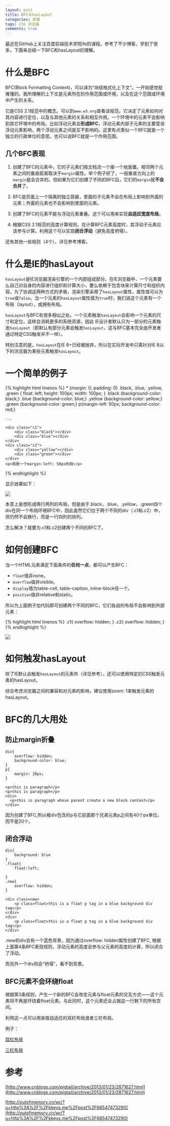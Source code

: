 ```yaml
---
layout: post
title: BFC与hasLayout
categories: 前端
tags: CSS 浏览器
comments: true
---
```


最近在GitHub上关注百度前端技术学院ife的课程。参考了不少博客，学到了很多，下面来总结一下BFC和hasLayout的理解。

# 什么是BFC

BFC(Block Formatting Context)，可以译为“块级格式化上下文”。一开始感觉挺难懂的。我所理解的上下文是元素所在的作用范围或环境，以及在这个范围或环境中产生的关系。

它是CSS 2.1规范中的概念。可以到`www.w3.org`查看该规范。它决定了元素如何对其内容进行定位，以及与其他元素的关系和相互作用。一个环境中的元素不会影响到其它环境中的布局。比如浮动元素会**形成BFC**，浮动元素内部子元素的主要受该浮动元素影响，两个浮动元素之间是互不影响的。这里有点类似一个BFC就是一个独立的行政单位的意思。也可以说BFC就是一个作用范围。

## 几个BFC表现

1. 创建了BFC的元素中，它的子元素们按文档流一个接一个地放置。相邻两个元素之间的垂直距离取决于`margin`属性。举个例子好了，一般垂直方向上的`margin`是会合并的。但如果为它们创建了不同的BFC后，它们的`margin`就**不会合并**了。

2. BFC是页面上一个隔离的独立容器，里面的子元素不会在布局上影响到外面的元素；外面的元素也不会影响到里面的元素。

3. 创建了BFC的元素不能与浮动元素重叠。这个可以用来实现**自适应宽度布局**。

4. 根据CSS 2.1规范的高度计算规则，在计算BFC元素高度时，其浮动子元素应该参与计算。利用这个可以实现**闭合浮动**（避免高度坍塌）。

还有其他一些规则（4个），详见参考博客。

# 什么是IE的hasLayout

`hasLayout`是IE浏览器渲染引擎的一个内部组成部分。在IE浏览器中，一个元素要么自己对自身的内容进行组织和计算大小，要么依赖于包含块来计算尺寸和组织内容。为了协调这两种方式的矛盾，渲染引擎采用了`hasLayout`属性，属性值可以为`true`或`false`。当一个元素的`hasLayout`属性值为`true`时，我们说这个元素有一个布局（layout），或拥有布局。

`hasLayout`与BFC有很多相似之处。一个元素触发`hasLayout`会影响一个元素的尺寸和定位，这样会消耗更多的系统资源，因此 IE设计者默认只为一部分的元素触发`hasLayout`（即默认有部分元素会触发`hasLayout`，这与BFC基本完全由开发者通过特定CSS触发并不一样）。

特别注意的是，`hasLayout`在IE 8+已经被抛弃，所以在实际开发中只需针对IE 8以下的浏览器为某些元素触发`hasLayout`。

# 一个简单的例子

{% highlight html linenos %}
	* {margin: 0; padding: 0}
	.black, .blue, .yellow, .green {
		float: left;
		height: 100px;
		width: 100px;
	}
	.black {background-color: black;}
	.blue {background-color: blue;}
	.yellow {background-color: yellow;}
	.green {background-color: green;}
	p{margin-left: 50px; background-color: red;}
	
	...

	<div class="c1">
		<div class="black"></div>
		<div class="blue"></div>
	</div>
	<div class="c2">
		<div class="yellow"></div>
		<div class="green"></div>
	</div>
	<p>我是一个margin-left: 50px的段</p>
{% endhighlight %}

显示效果如下：

![](/media/images/BFC-hasLayout/1.jpg)

本意上是想形成两行两列的布局，但是由于.black，.blue，.yellow，.green四个div在同一个布局环境BFC中，因此虽然它们位于两个不同的div（.c1和.c2）中，但仍然不会换行，而是一行四列的排列。

怎么解决？就要为.c1和.c2创建两个不同的BFC了。

# 如何创建BFC

当一个HTML元素满足下面条件的**任何一点**，都可以产生BFC：

* `float`值非none。
* `overflow`值非visible。
* `display`值为table-cell, table-caption, inline-block任一个。
* `position`值非relative和static。

所以为上面例子加代码即可创建两个不同的BFC，它们各自的布局不会影响到外部元素：

{% highlight html linenos %}
	.c1{ overflow: hidden; }
	.c2{ overflow: hidden; }
{% endhighlight %}

![](/media/images/BFC-hasLayout/2.jpg)

# 如何触发hasLayout

除了IE默认会触发`hasLayout`的元素外（详见参考），还可以使用特定的CSS触发元素的hasLayout。

综合考虑浏览器之间的兼容和对元素的影响，建议使用zoom: 1来触发元素的hasLayout。

# BFC的几大用处

## 防止margin折叠

	div{
	    overflow: hidden;
	    background-color: blue;
	}
	p{
	    margin: 20px;
	}

	<p>this is paragraph</p>
	<p>this is paragraph</p>
	<div>
	  <p>this is paragraph whose parent create a new block context</p>
	</div>

因为创建了BFC,所以被div包含的p与它前面那个兄弟元素p之间有40个px单位，而不是20个。

## 闭合浮动

	div{
	    background: blue
	}
	.float{
	    float:left;
	    
	}
	.new{
	    overflow: hidden;
	}
	
	<div class=new>
	    <p class=float>this is a float p tag in a blue background div tag</p>
	</div>
	<div>
	    <p class=float>this is a float p tag in a blue background div tag</p>
	</div>

.new的div会有一个蓝色背景，因为通过overflow: hidden属性创建了BFC, 根据上面第4条BFC表现规则，浮动元素的高度会参与父元素的高度的计算，所以闭合了浮动。

而另外一个div则会“坍塌”，看不到背景。

## BFC元素不会环绕float

根据第3条规则，产生一个新的BFC会改变元素与float元素的交互方式——这个元素将不再是环绕着float元素。与此同时，这个元素还会占据这一行剩下的所有空间。

利用这一点可以用来做自适应的双栏布局或者三栏布局。

例子：

[双栏布局](http://jsfiddle.net/kkeys/9RVnt/ "双栏布局")

[三栏布局](http://jsfiddle.net/kkeys/wS3pD/ "三栏布局")

# 参考

[http://www.cnblogs.com/pigtail/archive/2013/01/23/2871627.html](http://www.cnblogs.com/pigtail/archive/2013/01/23/2871627.html)

[http://outofmemory.cn/wr/?u=http%3A%2F%2Fkkeys.me%2Fpost%2F68547473290](http://outofmemory.cn/wr/?u=http%3A%2F%2Fkkeys.me%2Fpost%2F68547473290)